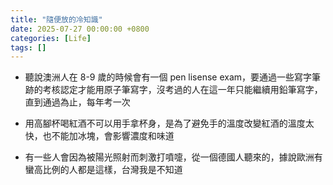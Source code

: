 ```yaml
---
title: "隨便放的冷知識"
date: 2025-07-27 00:00:00 +0800
categories: [Life]
tags: []
---
```


- 聽說澳洲人在 8-9 歲的時候會有一個 pen lisense exam，要通過一些寫字筆跡的考核認定才能用原子筆寫字，沒考過的人在這一年只能繼續用鉛筆寫字，直到通過為止，每年考一次

- 用高腳杯喝紅酒不可以用手拿杯身，是為了避免手的溫度改變紅酒的溫度太快，也不能加冰塊，會影響濃度和味道

- 有一些人會因為被陽光照射而刺激打噴嚏，從一個德國人聽來的，據說歐洲有蠻高比例的人都是這樣，台灣我是不知道
